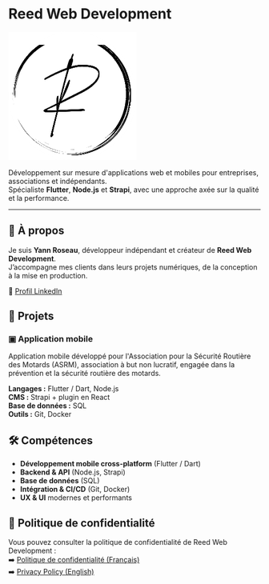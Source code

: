 # Reed Web Development

![Reed Web Development](images/logo-circle-medium.png)

Développement sur mesure d'applications web et mobiles pour entreprises, associations et indépendants.  
Spécialiste **Flutter**, **Node.js** et **Strapi**, avec une approche axée sur la qualité et la performance.

---

## 👤 À propos

Je suis **Yann Roseau**, développeur indépendant et créateur de **Reed Web Development**.  
J’accompagne mes clients dans leurs projets numériques, de la conception à la mise en production.

🔗 [Profil LinkedIn](https://www.linkedin.com/in/yann-roseau/)


## 📱 Projets

### ▣ Application mobile
Application mobile développé pour l'Association pour la Sécurité Routière des Motards (ASRM), association à but non lucratif, engagée dans la prévention et la sécurité routière des motards.  

**Langages :** Flutter / Dart, Node.js  
**CMS :** Strapi + plugin en React  
**Base de données :** SQL  
**Outils :** Git, Docker  

## 🛠️ Compétences

- **Développement mobile cross-platform** (Flutter / Dart)
- **Backend & API** (Node.js, Strapi)
- **Base de données** (SQL)
- **Intégration & CI/CD** (Git, Docker)
- **UX & UI** modernes et performants

## 📄 Politique de confidentialité

Vous pouvez consulter la politique de confidentialité de Reed Web Development :  
➡️ [Politique de confidentialité (Français)](./POLITIQUE-DE-CONFIDENTIALITE.md)  
➡️ [Privacy Policy (English)](./PRIVACY_POLICY_EN.md)
